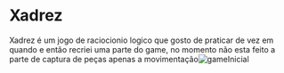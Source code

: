 # Xadrez

  Xadrez é um jogo de raciocionio logico que gosto de praticar de vez em quando
e então recriei uma parte do game, no momento não esta feito a parte de captura de peças
apenas a movimentação![gameInicial](https://user-images.githubusercontent.com/49759109/163726692-6ef4d481-002b-4e79-a307-358a000ee687.png)

